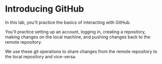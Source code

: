 # Introducing GitHub

In this lab, you'll practice the basics of interacting with GitHub. 

You'll practice setting up an account, logging in, creating a repository, making changes on the local machine, and pushing changes back to the remote repository. 

We use these git operations to share changes from the remote repository to the local repository and vice-versa.

